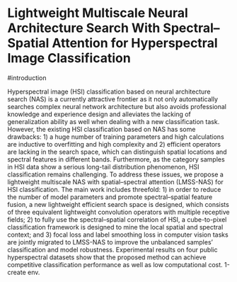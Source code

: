 # Lightweight Multiscale Neural Architecture Search With Spectral–Spatial Attention for Hyperspectral Image Classification 

#introduction

Hyperspectral image (HSI) classification based on neural architecture search (NAS) is a currently attractive frontier as it not only automatically searches complex neural network architecture but also avoids professional knowledge and experience design and alleviates the lacking of generalization ability as well when dealing with a new classification task. However, the existing HSI classification based on NAS has some drawbacks: 1) a huge number of training parameters and high calculations are inductive to overfitting and high complexity and 2) efficient operators are lacking in the search space, which can distinguish spatial locations and spectral features in different bands. Furthermore, as the category samples in HSI data show a serious long-tail distribution phenomenon, HSI classification remains challenging. To address these issues, we propose a lightweight multiscale NAS with spatial–spectral attention (LMSS-NAS) for HSI classification. The main work includes threefold: 1) in order to reduce the number of model parameters and promote spectral–spatial feature fusion, a new lightweight efficient search space is designed, which consists of three equivalent lightweight convolution operators with multiple receptive fields; 2) to fully use the spectral–spatial correlation of HSI, a cube-to-pixel classification framework is designed to mine the local spatial and spectral context; and 3) focal loss and label smoothing loss in computer vision tasks are jointly migrated to LMSS-NAS to improve the unbalanced samples’ classification and model robustness. Experimental results on four public hyperspectral datasets show that the proposed method can achieve competitive classification performance as well as low computational cost. 1-create env.


